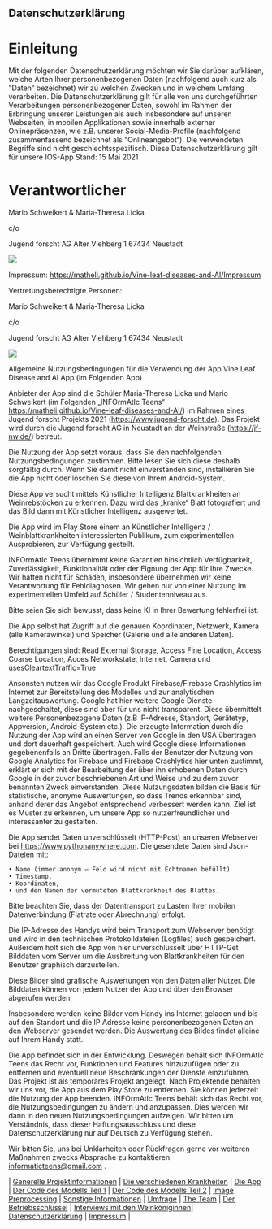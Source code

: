 ## Datenschutzerklärung
# Einleitung
Mit der folgenden Datenschutzerklärung möchten wir Sie darüber aufklären, welche Arten Ihrer personenbezogenen Daten (nachfolgend auch kurz als "Daten“ bezeichnet) wir zu welchen Zwecken und in welchem Umfang verarbeiten. Die Datenschutzerklärung gilt für alle von uns durchgeführten Verarbeitungen personenbezogener Daten, sowohl im Rahmen der Erbringung unserer Leistungen als auch insbesondere auf unseren Webseiten, in mobilen Applikationen sowie innerhalb externer Onlinepräsenzen, wie z.B. unserer Social-Media-Profile (nachfolgend zusammenfassend bezeichnet als "Onlineangebot“).
Die verwendeten Begriffe sind nicht geschlechtsspezifisch.
Diese Datenschutzerklärung gilt für unsere IOS-App
Stand: 15 Mai 2021

# Verantwortlicher

Mario Schweikert & Maria-Theresa Licka

c/o

Jugend forscht AG Alter Viehberg 1 67434 Neustadt
    
![](https://raw.githubusercontent.com/MatheLi/Fall_Detection_App_AI/master/res/kontakt.png?raw=true)

 Impressum: https://matheli.github.io/Vine-leaf-diseases-and-AI/Impressum

Vertretungsberechtigte Personen:

Mario Schweikert & Maria-Theresa Licka

c/o

Jugend forscht AG Alter Viehberg 1 67434 Neustadt

![](https://raw.githubusercontent.com/MatheLi/Fall_Detection_App_AI/master/res/Adresse_Mario_Schweikert.png?raw=true)

Allgemeine Nutzungsbedingungen für die Verwendung der App Vine Leaf Disease and AI App (im Folgenden App)


Anbieter der App sind die Schüler Maria-Theresa Licka und Mario Schweikert (im Folgenden „INFOrmAtIc Teens“ https://matheli.github.io/Vine-leaf-diseases-and-AI/) im Rahmen eines Jugend forscht Projekts 2021 (https://www.jugend-forscht.de). 
Das Projekt wird durch die Jugend forscht AG in Neustadt an der Weinstraße (https://jf-nw.de/) betreut.

Die Nutzung der App setzt voraus, dass Sie den nachfolgenden Nutzungsbedingungen zustimmen. Bitte lesen Sie sich diese deshalb sorgfältig durch. Wenn Sie damit nicht einverstanden sind, installieren Sie die App nicht oder löschen Sie diese von Ihrem Android-System.

Diese App versucht mittels Künstlicher Intelligenz Blattkrankheiten an Weinrebstöcken zu erkennen. Dazu wird das „kranke“ Blatt fotografiert und das Bild dann mit Künstlicher Intelligenz ausgewertet.

Die App wird im Play Store einem an Künstlicher Intelligenz / Weinblattkrankheiten interessierten Publikum, zum experimentellen Ausprobieren, zur Verfügung gestellt.

INFOrmAtIc Teens übernimmt keine Garantien hinsichtlich Verfügbarkeit, Zuverlässigkeit, Funktionalität oder der Eignung der App für Ihre Zwecke. Wir haften nicht für Schäden,  insbesondere übernehmen wir keine Verantwortung für Fehldiagnosen. Wir gehen nur von einer Nutzung im experimentellen Umfeld auf Schüler / Studentenniveau aus.

Bitte seien Sie sich bewusst, dass keine KI in Ihrer Bewertung fehlerfrei ist.

Die App selbst hat Zugriff auf die genauen Koordinaten, Netzwerk, Kamera (alle Kamerawinkel) und Speicher (Galerie und alle anderen Daten). 

Berechtigungen sind: Read External Storage, Access Fine Location, Access Coarse Location, Acces Networkstate, Internet, Camera und usesCleartextTraffic=True

Ansonsten nutzen wir das Google Produkt Firebase/Firebase Crashlytics im Internet zur Bereitstellung des Modelles und zur analytischen Langzeitauswertung. Google hat hier weitere Google Dienste nachgeschaltet, diese sind aber für uns nicht transparent. Diese übermittelt weitere Personenbezogene Daten (z.B IP-Adresse, Standort, Gerätetyp, Appversion, Android-System etc.). Die erzeugte Information durch die Nutzung der  App wird an einen Server von Google in den USA übertragen und dort dauerhaft gespeichert. Auch wird Google diese Informationen gegebenenfalls an Dritte übertragen. Falls der Benutzer der Nutzung von Google Analytics for Firebase und Firebase Crashlytics hier unten zustimmt, erklärt er sich mit der Bearbeitung der über ihn erhobenen Daten durch Google in der zuvor beschriebenen Art und Weise und zu dem zuvor benannten Zweck einverstanden.
Diese Nutzungsdaten bilden die Basis für statistische, anonyme Auswertungen, so dass Trends erkennbar sind, anhand derer das Angebot entsprechend verbessert werden kann. Ziel ist es Muster zu erkennen, um unsere App so nutzerfreundlicher und interessanter zu gestalten. 

Die App sendet Daten unverschlüsselt (HTTP-Post) an unseren Webserver bei https://www.pythonanywhere.com. Die gesendete Daten sind Json-Dateien mit: 

    • Name (immer anonym – Feld wird nicht mit Echtnamen befüllt)
    • Timestamp,
    • Koordinaten,
    • und den Namen der vermuteten Blattkrankheit des Blattes.

Bitte beachten Sie, dass der Datentransport zu Lasten Ihrer mobilen Datenverbindung (Flatrate oder Abrechnung) erfolgt.

Die IP-Adresse des Handys wird beim Transport zum Webserver benötigt  und wird in den technischen Protokolldateien (Logfiles) auch gespeichert.
Außerdem holt sich die App von hier unverschlüsselt über HTTP-Get Bilddaten vom Server um die Ausbreitung von Blattkrankheiten für den Benutzer graphisch darzustellen.

Diese Bilder sind grafische Auswertungen von den Daten aller Nutzer. Die Bilddaten können von jedem Nutzer der App und über den Browser abgerufen werden.

Insbesondere werden keine Bilder vom Handy ins Internet geladen und bis auf den Standort und die IP Adresse keine personenbezogenen Daten an den Webserver gesendet werden. Die Auswertung des Bildes findet alleine auf Ihrem Handy statt.

Die App befindet sich in der Entwicklung. Deswegen behält sich INFOrmAtIc Teens das Recht vor, Funktionen und Features hinzuzufügen oder zu entfernen und eventuell neue Beschränkungen der Dienste einzuführen. Das Projekt ist als temporäres Projekt angelegt. Nach Projektende behalten wir uns vor, die App aus dem Play Store zu entfernen. Sie können jederzeit die Nutzung der App beenden. INFOrmAtIc Teens behält sich das Recht vor, die Nutzungsbedingungen zu ändern und anzupassen. Dies werden wir dann in den neuen Nutzungsbedingungen aufzeigen. Wir bitten um Verständnis, dass dieser Haftungsausschluss und diese Datenschutzerklärung nur auf Deutsch zu Verfügung stehen.

Wir bitten Sie, uns bei Unklarheiten oder Rückfragen gerne vor weiteren Maßnahmen zwecks Absprache zu kontaktieren: informaticteens@gmail.com .


| [Generelle Projektinformationen](https://matheli.github.io/Vine-leaf-diseases-and-AI/) | [Die verschiedenen Krankheiten](https://matheli.github.io/Vine-leaf-diseases-and-AI/Different-diseases) | [Die App](https://matheli.github.io/Vine-leaf-diseases-and-AI/App) | [Der Code des Modells Teil 1](https://matheli.github.io/Vine-leaf-diseases-and-AI/Code) | [Der Code des Modells Teil 2](https://matheli.github.io/Vine-leaf-diseases-and-AI/Code2) | [Image Preprocessing](https://matheli.github.io/Vine-leaf-diseases-and-AI/ImagePreprocessing) | [Sonstige Informationen](https://matheli.github.io/Vine-leaf-diseases-and-AI/Sonstiges) | [Umfrage](https://matheli.github.io/Vine-leaf-diseases-and-AI/Survey) | [The Team](https://matheli.github.io/Vine-leaf-diseases-and-AI/Team) | [Der Betriebsschlüssel](https://matheli.github.io/Vine-leaf-diseases-and-AI/Betriebsschl%C3%BCssel) | [Interviews mit den Weinköniginnen](https://matheli.github.io/Vine-leaf-diseases-and-AI/Interviews)| [Datenschutzerklärung](https://matheli.github.io/Vine-leaf-diseases-and-AI/Datenschutzerklärung) | [Impressum](https://matheli.github.io/Vine-leaf-diseases-and-AI/Impressum) |
